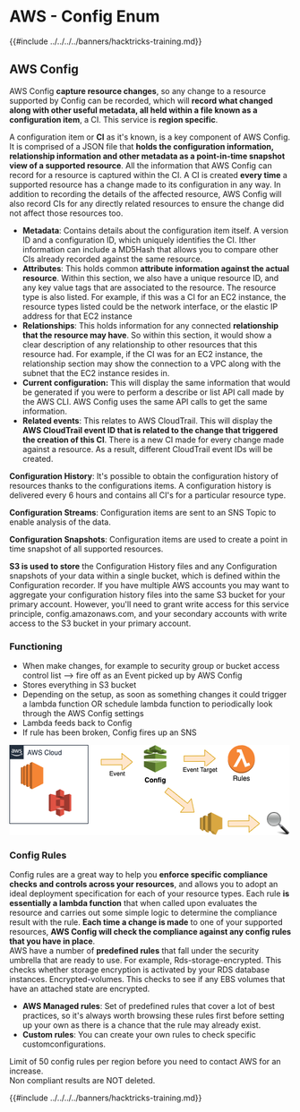 # AWS - Config Enum

{{#include ../../../../banners/hacktricks-training.md}}

## AWS Config

AWS Config **capture resource changes**, so any change to a resource supported by Config can be recorded, which will **record what changed along with other useful metadata, all held within a file known as a configuration item**, a CI. This service is **region specific**.

A configuration item or **CI** as it's known, is a key component of AWS Config. It is comprised of a JSON file that **holds the configuration information, relationship information and other metadata as a point-in-time snapshot view of a supported resource**. All the information that AWS Config can record for a resource is captured within the CI. A CI is created **every time** a supported resource has a change made to its configuration in any way. In addition to recording the details of the affected resource, AWS Config will also record CIs for any directly related resources to ensure the change did not affect those resources too.

- **Metadata**: Contains details about the configuration item itself. A version ID and a configuration ID, which uniquely identifies the CI. Ither information can include a MD5Hash that allows you to compare other CIs already recorded against the same resource.
- **Attributes**: This holds common **attribute information against the actual resource**. Within this section, we also have a unique resource ID, and any key value tags that are associated to the resource. The resource type is also listed. For example, if this was a CI for an EC2 instance, the resource types listed could be the network interface, or the elastic IP address for that EC2 instance
- **Relationships**: This holds information for any connected **relationship that the resource may have**. So within this section, it would show a clear description of any relationship to other resources that this resource had. For example, if the CI was for an EC2 instance, the relationship section may show the connection to a VPC along with the subnet that the EC2 instance resides in.
- **Current configuration:** This will display the same information that would be generated if you were to perform a describe or list API call made by the AWS CLI. AWS Config uses the same API calls to get the same information.
- **Related events**: This relates to AWS CloudTrail. This will display the **AWS CloudTrail event ID that is related to the change that triggered the creation of this CI**. There is a new CI made for every change made against a resource. As a result, different CloudTrail event IDs will be created.

**Configuration History**: It's possible to obtain the configuration history of resources thanks to the configurations items. A configuration history is delivered every 6 hours and contains all CI's for a particular resource type.

**Configuration Streams**: Configuration items are sent to an SNS Topic to enable analysis of the data.

**Configuration Snapshots**: Configuration items are used to create a point in time snapshot of all supported resources.

**S3 is used to store** the Configuration History files and any Configuration snapshots of your data within a single bucket, which is defined within the Configuration recorder. If you have multiple AWS accounts you may want to aggregate your configuration history files into the same S3 bucket for your primary account. However, you'll need to grant write access for this service principle, config.amazonaws.com, and your secondary accounts with write access to the S3 bucket in your primary account.

### Functioning

- When make changes, for example to security group or bucket access control list —> fire off as an Event picked up by AWS Config
- Stores everything in S3 bucket
- Depending on the setup, as soon as something changes it could trigger a lambda function OR schedule lambda function to periodically look through the AWS Config settings
- Lambda feeds back to Config
- If rule has been broken, Config fires up an SNS

![](<../../../../images/image (126).png>)

### Config Rules

Config rules are a great way to help you **enforce specific compliance checks** **and controls across your resources**, and allows you to adopt an ideal deployment specification for each of your resource types. Each rule **is essentially a lambda function** that when called upon evaluates the resource and carries out some simple logic to determine the compliance result with the rule. **Each time a change is made** to one of your supported resources, **AWS Config will check the compliance against any config rules that you have in place**.\
AWS have a number of **predefined rules** that fall under the security umbrella that are ready to use. For example, Rds-storage-encrypted. This checks whether storage encryption is activated by your RDS database instances. Encrypted-volumes. This checks to see if any EBS volumes that have an attached state are encrypted.

- **AWS Managed rules**: Set of predefined rules that cover a lot of best practices, so it's always worth browsing these rules first before setting up your own as there is a chance that the rule may already exist.
- **Custom rules**: You can create your own rules to check specific customconfigurations.

Limit of 50 config rules per region before you need to contact AWS for an increase.\
Non compliant results are NOT deleted.

{{#include ../../../../banners/hacktricks-training.md}}






